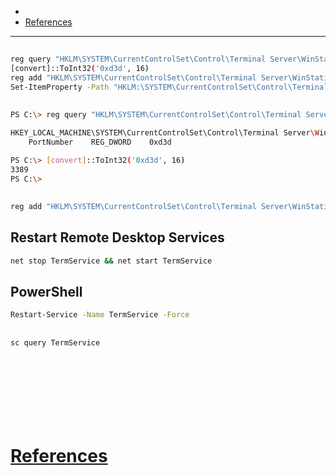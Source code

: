 - 
- [References](#references)

-------------------------------------------

## 
```sh
reg query "HKLM\SYSTEM\CurrentControlSet\Control\Terminal Server\WinStations\RDP-Tcp" /v PortNumber
[convert]::ToInt32('0xd3d', 16)
reg add "HKLM\SYSTEM\CurrentControlSet\Control\Terminal Server\WinStations\RDP-Tcp" /v PortNumber /t REG_DWORD /d 1337 /f
Set-ItemProperty -Path "HKLM:\SYSTEM\CurrentControlSet\Control\Terminal Server\WinStations\RDP-Tcp" -Name "PortNumber" -Value 1337
```

## 
```sh
PS C:\> reg query "HKLM\SYSTEM\CurrentControlSet\Control\Terminal Server\WinStations\RDP-Tcp" /v PortNumber

HKEY_LOCAL_MACHINE\SYSTEM\CurrentControlSet\Control\Terminal Server\WinStations\RDP-Tcp
    PortNumber    REG_DWORD    0xd3d

PS C:\> [convert]::ToInt32('0xd3d', 16)
3389
PS C:\>
```

## 
```sh
reg add "HKLM\SYSTEM\CurrentControlSet\Control\Terminal Server\WinStations\RDP-Tcp" /v PortNumber /t REG_DWORD /d 5000 /f
```

## Restart Remote Desktop Services
```cmd
net stop TermService && net start TermService
```

## PowerShell
```sh
Restart-Service -Name TermService -Force
```

## 
```sh
sc query TermService
```

## 
```sh

```

## 
```sh

```

## 
```sh

```

## 
```sh

```

# [References](#references-1)


